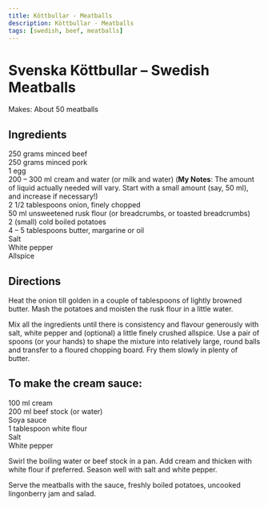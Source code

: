 ```yaml
---
title: Köttbullar - Meatballs
description: Köttbullar - Meatballs
tags: [swedish, beef, meatballs]
---
```


# Svenska Köttbullar – Swedish Meatballs
Makes: About 50 meatballs

## Ingredients
250 grams minced beef  
250 grams minced pork  
1 egg  
200 – 300 ml cream and water (or milk and water) (**My Notes**: The amount of liquid actually needed will vary. Start with a small amount (say, 50 ml), and increase if necessary!)  
2 1/2 tablespoons onion, finely chopped  
50 ml unsweetened rusk flour (or breadcrumbs, or toasted breadcrumbs)  
2 (small) cold boiled potatoes  
4 – 5 tablespoons butter, margarine or oil  
Salt  
White pepper  
Allspice

## Directions
Heat the onion till golden in a couple of tablespoons of lightly browned butter. Mash the potatoes and moisten the rusk flour in a little water.

Mix all the ingredients until there is consistency and flavour generously with salt, white pepper and (optional) a little finely crushed allspice. Use a pair of spoons (or your hands) to shape the mixture into relatively large, round balls and transfer to a floured chopping board. Fry them slowly in plenty of butter.

## To make the cream sauce:
100 ml cream  
200 ml beef stock (or water)  
Soya sauce  
1 tablespoon white flour  
Salt  
White pepper

Swirl the boiling water or beef stock in a pan. Add cream and thicken with white flour if preferred. Season well with salt and white pepper.

Serve the meatballs with the sauce, freshly boiled potatoes, uncooked lingonberry jam and salad.